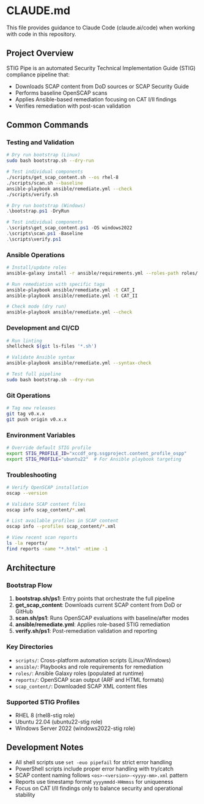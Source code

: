 # CLAUDE.md

This file provides guidance to Claude Code (claude.ai/code) when working with code in this repository.

## Project Overview

STIG Pipe is an automated Security Technical Implementation Guide (STIG) compliance pipeline that:
- Downloads SCAP content from DoD sources or SCAP Security Guide
- Performs baseline OpenSCAP scans 
- Applies Ansible-based remediation focusing on CAT I/II findings
- Verifies remediation with post-scan validation

## Common Commands

### Testing and Validation
```bash
# Dry run bootstrap (Linux)
sudo bash bootstrap.sh --dry-run

# Test individual components
./scripts/get_scap_content.sh --os rhel-8
./scripts/scan.sh --baseline
ansible-playbook ansible/remediate.yml --check
./scripts/verify.sh
```

```powershell
# Dry run bootstrap (Windows)
.\bootstrap.ps1 -DryRun

# Test individual components
.\scripts\get_scap_content.ps1 -OS windows2022
.\scripts\scan.ps1 -Baseline
.\scripts\verify.ps1
```

### Ansible Operations
```bash
# Install/update roles
ansible-galaxy install -r ansible/requirements.yml --roles-path roles/

# Run remediation with specific tags
ansible-playbook ansible/remediate.yml -t CAT_I
ansible-playbook ansible/remediate.yml -t CAT_II

# Check mode (dry run)
ansible-playbook ansible/remediate.yml --check
```

### Development and CI/CD
```bash
# Run linting
shellcheck $(git ls-files '*.sh')

# Validate Ansible syntax
ansible-playbook ansible/remediate.yml --syntax-check

# Test full pipeline
sudo bash bootstrap.sh --dry-run
```

### Git Operations
```bash
# Tag new releases
git tag v0.x.x
git push origin v0.x.x
```

### Environment Variables
```bash
# Override default STIG profile
export STIG_PROFILE_ID="xccdf_org.ssgproject.content_profile_ospp"
export STIG_PROFILE="ubuntu22"  # For Ansible playbook targeting
```

### Troubleshooting
```bash
# Verify OpenSCAP installation
oscap --version

# Validate SCAP content files
oscap info scap_content/*.xml

# List available profiles in SCAP content
oscap info --profiles scap_content/*.xml

# View recent scan reports
ls -la reports/
find reports -name "*.html" -mtime -1
```

## Architecture

### Bootstrap Flow
1. **bootstrap.sh/ps1**: Entry points that orchestrate the full pipeline
2. **get_scap_content**: Downloads current SCAP content from DoD or GitHub
3. **scan.sh/ps1**: Runs OpenSCAP evaluations with baseline/after modes
4. **ansible/remediate.yml**: Applies role-based STIG remediation 
5. **verify.sh/ps1**: Post-remediation validation and reporting

### Key Directories
- `scripts/`: Cross-platform automation scripts (Linux/Windows)
- `ansible/`: Playbooks and role requirements for remediation
- `roles/`: Ansible Galaxy roles (populated at runtime)
- `reports/`: OpenSCAP scan output (ARF and HTML formats)
- `scap_content/`: Downloaded SCAP XML content files

### Supported STIG Profiles
- RHEL 8 (rhel8-stig role)
- Ubuntu 22.04 (ubuntu22-stig role)  
- Windows Server 2022 (windows2022-stig role)

## Development Notes

- All shell scripts use `set -euo pipefail` for strict error handling
- PowerShell scripts include proper error handling with try/catch
- SCAP content naming follows `<os>-<version>-<yyyy-mm>.xml` pattern
- Reports use timestamp format `yyyymmdd-HHmmss` for uniqueness
- Focus on CAT I/II findings only to balance security and operational stability
